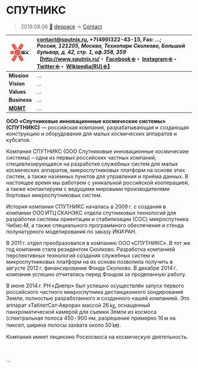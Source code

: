 # СПУТНИКС
> 2019.08.06 [🚀](../../index/index.md) [despace](../index.md) → [Contact](../contact.md)

|[![](../f/contact/s/sputnix_logo1_thumb.webp)](../f/contact/s/sputnix_logo1.webp)|<contact@sputnix.ru>, +7(499)322-43-15, Fax: …;<br> *Россия, 121205, Москва, Технопарк Сколково, Большой бульвар, д. 42, стр. 1, оф.358, 359*<br> 【<http://www.sputnix.ru/>・ [Facebook ⎆](http://www.facebook.com/sputnixru)・ [Instagram ⎆](http://instagram.com/sputnixru)・ [Twitter ⎆](https://twitter.com/SPUTNIX_ltd)・ [Wikipedia(RU) ⎆](https://ru.wikipedia.org/wiki/Спутникс)】|
|:--|:--|
|**Mission**|…|
|**Vision**|…|
|**Values**|…|
|**Business**|…|
|**[MGMT](../mgmt.md)**|…|

**ООО «Спутниковые инновационные космические системы» (СПУТНИКС)** — российская компания, разрабатывающая и создающая конструкцию и оборудования для малых космических аппаратов и кубсатов.

Компания СПУТНИКС (ООО Спутниковые инновационные космические системы) – одна из первых российских частных компаний, специализирующаяся на разработке служебных систем для малых космических аппаратов, микроспутниковых платформ на основе этих систем, а также наземных пунктов для управления и приёма данных. В настоящее время мы работаем с уникальной российской кооперацией, а также контактируем с ведущими мировыми производителями бортовых микроспутниковых систем.

История компании СПУТНИКС началась в 2009 г. с создания в компании ООО ИТЦ СКАНЭКС отдела спутниковых технологий для разработки системы ориентации и стабилизации (СОС) микроспутника Чибис‑М, а также специального программного обеспечения и стенда полунатурного моделирования по заказу ИКИ РАН.

В 2011 г. отдел преобразовался в компанию ООО «СПУТНИКС». В тот же год компания стала резидентом Сколково. Разработка компанией перспективных технологий создания служебных систем и микроспутниковых платформ на их основе позволила получить в августе 2012 г. финансирование Фонда Сколково. В декабре 2014 г. компания успешно отчиталась перед Фондом за проделанную работу.

В июне 2014 г. РН «Днепр» был успешно осуществлён запуск первого российского частного микроспутника дистанционного зондирования Земли, полностью разработанного и созданного нашей компанией. Это аппарат «ТаблетСат‑Аврора» массой 26 ㎏, оснащенный панхроматической камерой для съемки Земли из космоса (спектральная полоса 450 ‑ 900 нм, разрешение примерно 16 м на пиксел, ширина полосы захвата около 50 ㎞).

Компания имеет лицензию Роскосмоса на космическую деятельность.

<p style="page-break-after:always"> </p>

…
